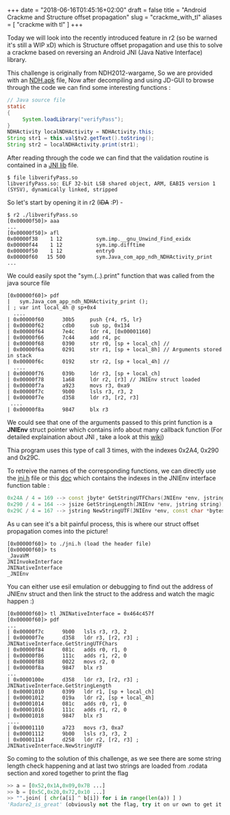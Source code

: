+++
date = "2018-06-16T01:45:16+02:00"
draft = false
title = "Android Crackme and Structure offset propagation"
slug = "crackme_with_tl"
aliases = [
	"crackme with tl"
]
+++

Today we will look into the recently introduced feature in r2 (so be warned it's still a WIP xD) which is Structure offset propagation and use this to solve a crackme based on reversing an Android JNI (Java Native Interface) library.

This challenge is originally from NDH2012-wargame, So we are provided with an [NDH.apk](https://github.com/sivaramaaa/CTF_repo/blob/master/NDH2k12/NDH.apk) file, Now after decompiling and using JD-GUI to browse through the code we can find some interesting functions : 

```java 
// Java source file
static
{
     System.loadLibrary("verifyPass");
}
NDHActivity localNDHActivity = NDHActivity.this;
String str1 = this.val$tv2.getText().toString();
String str2 = localNDHActivity.print(str1);
```
After reading through the code we can find that the validation routine is contained in a [JNI lib](https://github.com/sivaramaaa/CTF_repo/blob/master/NDH2k12/libverifyPass.so) file.

```
$ file libverifyPass.so
libverifyPass.so: ELF 32-bit LSB shared object, ARM, EABI5 version 1 (SYSV), dynamically linked, stripped
```

So let's start by opening it in r2 (~~IDA~~ :P) -

```
$ r2 ./libverifyPass.so
[0x00000f50]> aaa
...
[0x00000f50]> afl
0x00000f38    1 12           sym.imp.__gnu_Unwind_Find_exidx
0x00000f44    1 12           sym.imp.difftime
0x00000f50    1 12           entry0
0x00000f60   15 500          sym.Java_com_app_ndh_NDHActivity_print
...
```
We could easily spot the "sym.(..).print" function that was called from the java source file 

```
[0x00000f60]> pdf
|   sym.Java_com_app_ndh_NDHActivity_print ();
| ; var int local_4h @ sp+0x4
  ....
| 0x00000f60      30b5     push {r4, r5, lr}
| 0x00000f62      cdb0     sub sp, 0x134
| 0x00000f64      7e4c     ldr r4, [0x00001160]
| 0x00000f66      7c44     add r4, pc
| 0x00000f68      0390     str r0, [sp + local_ch] //
| 0x00000f6a      0291     str r1, [sp + local_8h] // Arguments stored in stack
| 0x00000f6c      0192     str r2, [sp + local_4h] //
  ....
| 0x00000f76      039b     ldr r3, [sp + local_ch]
| 0x00000f78      1a68     ldr r2, [r3] // JNIEnv struct loaded
| 0x00000f7a      a923     movs r3, 0xa9
| 0x00000f7c      9b00     lsls r3, r3, 2
| 0x00000f7e      d358     ldr r3, [r2, r3]
 ....
| 0x00000f8a      9847     blx r3
```
We could see that one of the arguments passed to this print function is a **JNIEnv** struct pointer which contains info about many callback function (For detailed explaination about JNI , take a look at this [wiki](https://en.wikipedia.org/wiki/Java_Native_Interface))

Thia program uses this type of call 3 times, with the indexes 0x2A4, 0x290 and 0x29C. 

To retreive the names of the corresponding functions, we can directly use the [jni.h](https://github.com/sivaramaaa/CTF_repo/blob/master/NDH2k12/jniapi.h) file or this [doc](https://docs.oracle.com/javase/1.5.0/docs/guide/jni/spec/functions.html#wp23720) which contains the indexes in the JNIEnv interface function table : 

```cc
0x24A / 4 = 169 --> const jbyte* GetStringUTFChars(JNIEnv *env, jstring string, jboolean *isCopy);
0x290 / 4 = 164 --> jsize GetStringLength(JNIEnv *env, jstring string);
0x29C / 4 = 167 --> jstring NewStringUTF(JNIEnv *env, const char *bytes);
```

As u can see it's a bit painful process, this is where our struct offset propagation comes into the picture!

```
[0x00000f60]> to ./jni.h (load the header file)
[0x00000f60]> ts 
_JavaVM
JNIInvokeInterface
JNINativeInterface
_JNIEnv
```

You can either use esil emulation or debugging to find out the address of JNIEnv struct and then link the struct to the address and watch the magic happen :) 

```
[0x00000f60]> tl JNINativeInterface = 0x464c457f
[0x00000f60]> pdf
...
| 0x00000f7c      9b00   lsls r3, r3, 2
| 0x00000f7e      d358   ldr r3, [r2, r3] ; JNINativeInterface.GetStringUTFChars
| 0x00000f84      081c   adds r0, r1, 0
| 0x00000f86      111c   adds r1, r2, 0
| 0x00000f88      0022   movs r2, 0
| 0x00000f8a      9847   blx r3
...
| 0x0000100e      d358   ldr r3, [r2, r3] ; JNINativeInterface.GetStringLength
| 0x00001010      0399   ldr r1, [sp + local_ch]
| 0x00001012      019a   ldr r2, [sp + local_4h]
| 0x00001014      081c   adds r0, r1, 0
| 0x00001016      111c   adds r1, r2, 0
| 0x00001018      9847   blx r3
....
| 0x00001110      a723   movs r3, 0xa7
| 0x00001112      9b00   lsls r3, r3, 2
| 0x00001114      d258   ldr r2, [r2, r3] ; JNINativeInterface.NewStringUTF

```

So coming to the solution of this challenge, as we see there are some string length check happening and at last two strings are loaded from .rodata section and xored together to print the flag

```python
>> a = [0x52,0x1A,0x09,0x7B ...]
>> b = [0x5C,0x20,0x72,0x10 ...]
>> "".join( [ chr(a[i] ^ b[i]) for i in range(len(a)) ] )
'Radare2_is_great' (obviously not the flag, try it on ur own to get it :P)
```
